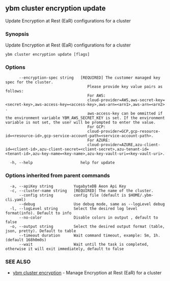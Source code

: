 ## ybm cluster encryption update

Update Encryption at Rest (EaR) configurations for a cluster

### Synopsis

Update Encryption at Rest (EaR) configurations for a cluster

```
ybm cluster encryption update [flags]
```

### Options

```
      --encryption-spec string   [REQUIRED] The customer managed key spec for the cluster.
                                 	Please provide key value pairs as follows:
                                 	For AWS: 
                                 	cloud-provider=AWS,aws-secret-key=<secret-key>,aws-access-key=<access-key>,aws-arn=<arn1>,aws-arn=<arn2> .
                                 	aws-access-key can be ommitted if the environment variable YBM_AWS_SECRET_KEY is set. If the environment variable is not set, the user will be prompted to enter the value.
                                 	For GCP:
                                 	cloud-provider=GCP,gcp-resource-id=<resource-id>,gcp-service-account-path=<service-account-path>.
                                 	For AZURE:
                                 	cloud-provider=AZURE,azu-client-id=<client-id>,azu-client-secret=<client-secret>,azu-tenant-id=<tenant-id>,azu-key-name=<key-name>,azu-key-vault-uri=<key-vault-uri>.
                                 	
  -h, --help                     help for update
```

### Options inherited from parent commands

```
  -a, --apiKey string         YugabyteDB Aeon Api Key
  -c, --cluster-name string   [REQUIRED] The name of the cluster.
      --config string         config file (default is $HOME/.ybm-cli.yaml)
      --debug                 Use debug mode, same as --logLevel debug
  -l, --logLevel string       Select the desired log level format(info). Default to info
      --no-color              Disable colors in output , default to false
  -o, --output string         Select the desired output format (table, json, pretty). Default to table
      --timeout duration      Wait command timeout, example: 5m, 1h. (default 168h0m0s)
      --wait                  Wait until the task is completed, otherwise it will exit immediately, default to false
```

### SEE ALSO

* [ybm cluster encryption](ybm_cluster_encryption.md)	 - Manage Encryption at Rest (EaR) for a cluster

